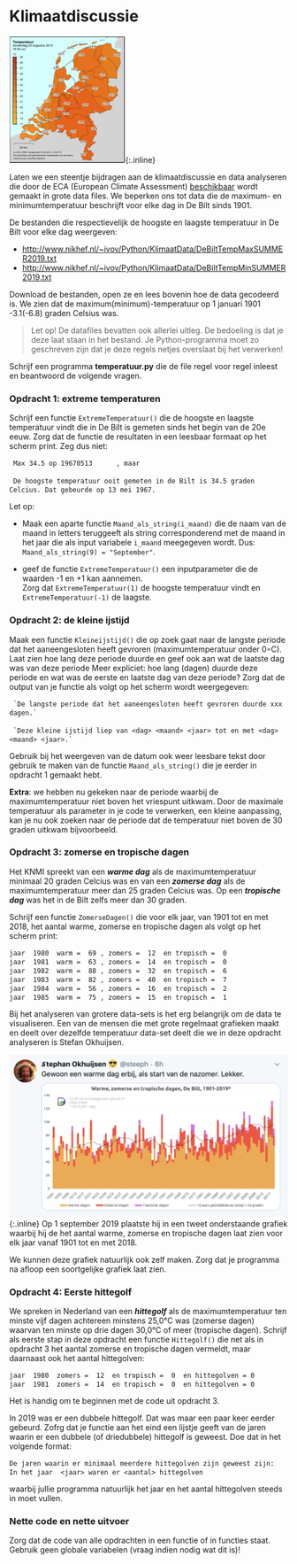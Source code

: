 # Klimaatdiscussie

![](KaartNederlandKlein.png){:.inline}

Laten we een steentje bijdragen aan de klimaatdiscussie en data analyseren die  door de ECA (European Climate Assessment) [beschikbaar](http://eca.knmi.nl/dailydata/predefinedseries.php) wordt gemaakt in grote  data files. We beperken ons tot data die de maximum- en minimumtemperatuur beschrijft voor elke dag in De Bilt sinds 1901. 

De bestanden die respectievelijk de hoogste en laagste temperatuur in De Bilt voor elke dag weergeven:


- <http://www.nikhef.nl/~ivov/Python/KlimaatData/DeBiltTempMaxSUMMER2019.txt>
- <http://www.nikhef.nl/~ivov/Python/KlimaatData/DeBiltTempMinSUMMER2019.txt>

Download de bestanden, open ze en lees bovenin hoe de data gecodeerd is. We zien dat de maximum(minimum)-temperatuur op 1 januari 1901 -3.1(-6.8) graden Celsius was.

> Let op! De datafiles bevatten ook allerlei uitleg. De bedoeling is dat je deze laat staan in het bestand. Je Python-programma moet zo geschreven zijn dat je deze regels netjes overslaat bij het verwerken!

Schrijf een programma **temperatuur.py** die de file regel voor regel inleest
en beantwoord de volgende vragen.

### Opdracht 1: extreme temperaturen

Schrijf een functie `ExtremeTemperatuur()` die de hoogste en laagste temperatuur vindt die in De Bilt is gemeten sinds het begin van de 20e eeuw. Zorg dat de functie de resultaten in een leesbaar formaat op het scherm print. Zeg dus niet: 

     Max 34.5 op 19670513      , maar

     De hoogste temperatuur ooit gemeten in de Bilt is 34.5 graden Celcius. Dat gebeurde op 13 mei 1967.

Let op: 

 - Maak een aparte functie `Maand_als_string(i_maand)` die de naam van de maand in letters teruggeeft als string corresponderend met de maand in het jaar die als input variabele `i_maand` meegegeven wordt. Dus: `Maand_als_string(9) = "September"`.
 
 - geef de functie `ExtremeTemperatuur()` een inputparameter die de waarden -1 en +1 kan aannemen.   
   Zorg dat `ExtremeTemperatuur(1)` de hoogste temperatuur vindt en `ExtremeTemperatuur(-1)` de laagste.


### Opdracht 2: de kleine ijstijd

Maak een functie `Kleineijstijd()` die op zoek gaat naar de langste periode dat het aaneengesloten heeft gevroren (maximumtemperatuur onder 0◦C). Laat zien hoe lang deze periode duurde en geef ook aan wat de laatste dag was van deze periode
Meer expliciet: hoe lang (dagen) duurde deze periode en wat was de eerste en laatste dag van deze periode?  Zorg dat de output van je functie als volgt op het scherm wordt weergegeven:

     `De langste periode dat het aaneengesloten heeft gevroren duurde xxx dagen.`
     
     `Deze kleine ijstijd liep van <dag> <maand> <jaar> tot en met <dag> <maand> <jaar>.`

Gebruik bij het weergeven van de datum ook weer leesbare tekst door gebruik te maken van de functie `Maand_als_string()`
 die je eerder in opdracht 1 gemaakt hebt.

**Extra**: we hebben nu gekeken naar de periode waarbij de maximumtemperatuur niet boven het vriespunt uitkwam. Door de maximale temperatuur als parameter in je code te verwerken, een kleine aanpassing, kan je nu ook zoeken naar de periode dat de temperatuur niet boven de 30 graden uitkwam bijvoorbeeld.

 
### Opdracht 3: zomerse en tropische dagen

Het KNMI spreekt van een ***warme dag*** als de maximumtemperatuur minimaal 20 graden Celcius was en van een ***zomerse dag*** als de maximumtemperatuur meer dan 25 graden Celcius was. Op een ***tropische dag*** was het in de Bilt zelfs meer dan 30 graden. 

Schrijf een functie `ZomerseDagen()` die voor elk jaar, van 1901 tot en met 2018, het aantal warme, zomerse en tropische dagen als volgt op het scherm print:

    jaar  1980  warm =  69 , zomers =  12  en tropisch =  0
    jaar  1981  warm =  63 , zomers =  14  en tropisch =  0
    jaar  1982  warm =  88 , zomers =  32  en tropisch =  6
    jaar  1983  warm =  82 , zomers =  40  en tropisch =  7
    jaar  1984  warm =  56 , zomers =  16  en tropisch =  2
    jaar  1985  warm =  75 , zomers =  15  en tropisch =  1

Bij het analyseren van grotere data-sets is het erg belangrijk om de data te 
visualiseren. Een van de mensen die met grote regelmaat grafieken maakt en deelt 
over dezelfde temperatuur data-set deelt die we in deze opdracht analyseren is 
Stefan Okhuijsen. 

![](StephanOkhuijsenTweet01092019.png){:.inline} Op 1 september 2019 plaatste hij in een tweet onderstaande grafiek waarbij hij de het aantal warme, zomerse en tropische dagen laat zien voor elk jaar vanaf 1901 tot en met 2018. 

We kunnen deze grafiek natuurlijk ook zelf maken. Zorg dat je programma na afloop 
een soortgelijke grafiek laat zien. 



### Opdracht 4: Eerste hittegolf

We spreken in Nederland van een ***hittegolf*** als de maximumtemperatuur ten minste vijf dagen achtereen minstens 25,0°C was (zomerse dagen) waarvan ten minste op drie dagen 30,0°C of meer (tropische dagen). Schrijf als eerste stap in deze opdracht een functie `Hittegolf()` die net als in opdracht 3 het aantal zomerse en tropische dagen vermeldt, maar daarnaast ook het aantal hittegolven:

    jaar  1980  zomers =  12  en tropisch =  0  en hittegolven = 0
    jaar  1981  zomers =  14  en tropisch =  0  en hittegolven = 0

Het is handig om te beginnen met de code uit opdracht 3.

In 2019 was er een dubbele hittegolf. Dat was maar een paar keer eerder gebeurd. Zofrg dat je functie aan het eind een lijstje geeft van de jaren waarin er een dubbele (of driedubbele) hittegolf is geweest. Doe dat in het volgende format:

    De jaren waarin er minimaal meerdere hittegolven zijn geweest zijn:
    In het jaar  <jaar> waren er <aantal> hittegolven
    
waarbij jullie programma natuurlijk het jaar en het aantal hittegolven steeds in moet vullen.


### Nette code en nette uitvoer

Zorg dat de code van alle opdrachten in een functie of in functies staat. Gebruik geen globale variabelen (vraag indien nodig wat dit is)!
